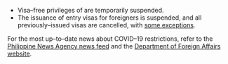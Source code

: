- Visa–free privileges of are temporarily suspended. 
- The issuance of entry visas for foreigners is suspended, and all previously–issued visas are cancelled, with [some exceptions](https://www.dfa.gov.ph/covid-19-advisories/26402-travel-advisory-inbound-travel-restrictions-by-the-philippine-government-on-foreign-travelers).

For the most up–to–date news about COVID–19 restrictions, refer to the [Philippine News Agency news feed](https://www.pna.gov.ph/categories/anti-covid-19-pandemic) and the [Department of Foreign Affairs website](https://www.dfa.gov.ph/).